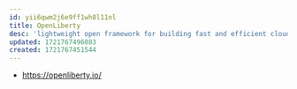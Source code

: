 ```yaml
---
id: yii6qwm2j6e9ff1wh8l11nl
title: OpenLiberty
desc: 'lightweight open framework for building fast and efficient cloud-native Java microservices'
updated: 1721767496083
created: 1721767451544
---
```


- https://openliberty.io/